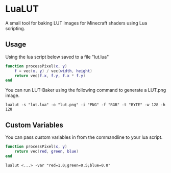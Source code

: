 # LuaLUT
A small tool for baking LUT images for Minecraft shaders using Lua scripting.

## Usage
Using the lua script below saved to a file "lut.lua"

```lua
function processPixel(x, y)
    f = vec(x, y) / vec(width, height)
    return vec(f.x, f.y, f.x * f.y)
end
```

You can run LUT-Baker using the following command to generate a LUT.png image.

```
lualut -s "lut.lua" -o "lut.png" -i "PNG" -f "RGB" -t "BYTE" -w 128 -h 128
```

## Custom Variables
You can pass custom variables in from the commandline to your lua script.

```lua
function processPixel(x, y)
    return vec(red, green, blue)
end
```

```
lualut <...> -var "red=1.0;green=0.5;blue=0.0"
```
